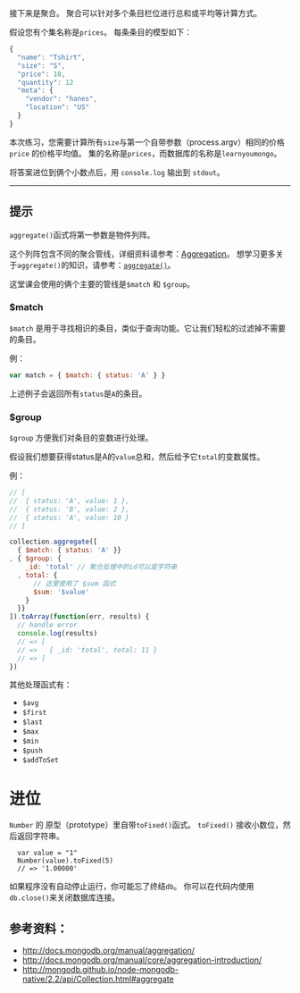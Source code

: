 接下来是聚合。
聚合可以针对多个条目栏位进行总和或平均等计算方式。

假设您有个集名称是`prices`。
每条条目的模型如下：

```js
{
  "name": "Tshirt",
  "size": "S",
  "price": 10,
  "quantity": 12
  "meta": {
    "vendor": "hanes",
    "location": "US"
  }
}
```

本次练习，您需要计算所有`size`与第一个自带参数（process.argv）相同的价格`price` 的价格平均值。
集的名称是`prices`，而数据库的名称是`learnyoumongo`。

将答案进位到俩个小数点后，用 `console.log` 输出到 `stdout`。

-----------------------------------------------------------
## 提示

`aggregate()`函式将第一参数是物件列阵。

这个列阵包含不同的聚合管线，详细资料请参考：[Aggregation](http://docs.mongodb.org/manual/core/aggregation-introduction/)。
想学习更多关于`aggregate()`的知识，请参考：[`aggregate()`](http://mongodb.github.io/node-mongodb-native/2.2/api/Collection.html#aggregate)。


这堂课会使用的俩个主要的管线是`$match` 和 `$group`。

### $match

`$match` 是用于寻找相识的条目，类似于查询功能。它让我们轻松的过滤掉不需要的条目。

例：

```js
var match = { $match: { status: 'A' } }
```

上述例子会返回所有`status`是`A`的条目。

### $group

`$group` 方便我们对条目的变数进行处理。

假设我们想要获得status是A的`value`总和，然后给予它`total`的变数属性。

例：

```js
// [
//  { status: 'A', value: 1 },
//  { status: 'B', value: 2 },
//  { status: 'A', value: 10 }
// ]

collection.aggregate([
  { $match: { status: 'A' }}
, { $group: {
    _id: 'total' // 聚合处理中的id可以是字符串
  , total: {
      // 这里使用了 $sum 函式 
      $sum: '$value'
    }
  }}
]).toArray(function(err, results) {
  // handle error
  console.log(results)
  // => [
  // =>   { _id: 'total', total: 11 }
  // => ]
})
```
其他处理函式有：

- `$avg`
- `$first`
- `$last`
- `$max`
- `$min`
- `$push`
- `$addToSet`

# 进位

`Number` 的 原型（prototype）里自带`toFixed()`函式。
`toFixed()` 接收小数位，然后返回字符串。

      var value = "1"
      Number(value).toFixed(5)
      // => '1.00000'

如果程序没有自动停止运行，你可能忘了终结`db`。
你可以在代码内使用`db.close()`来关闭数据库连接。

## 参考资料：
* http://docs.mongodb.org/manual/aggregation/
* http://docs.mongodb.org/manual/core/aggregation-introduction/
* http://mongodb.github.io/node-mongodb-native/2.2/api/Collection.html#aggregate
